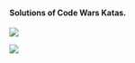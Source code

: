 #### Solutions of Code Wars Katas.

![](https://amiru11.github.io/images/codewars.jpg)


![](https://www.codewars.com/users/_manosriram/badges/large)

